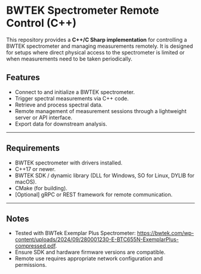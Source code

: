 # BWTEK Spectrometer Remote Control (C++)

This repository provides a **C++/C Sharp implementation** for controlling a BWTEK spectrometer and managing measurements remotely. It is designed for setups where direct physical access to the spectrometer is limited or when measurements need to be taken periodically.

## Features
* Connect to and initialize a BWTEK spectrometer.
* Trigger spectral measurements via C++ code.
* Retrieve and process spectral data.
* Remote management of measurement sessions through a lightweight server or API interface.
* Export data for downstream analysis.

---

## Requirements
* BWTEK spectrometer with drivers installed.
* C++17 or newer.
* BWTEK SDK / dynamic library (DLL for Windows, SO for Linux, DYLIB for macOS).
* CMake (for building).
* [Optional] gRPC or REST framework for remote communication.

---

## Notes
* Tested with BWTek Exemplar Plus Spectrometer: https://bwtek.com/wp-content/uploads/2024/09/280001230-E-BTC655N-ExemplarPlus-compressed.pdf.
* Ensure SDK and hardware firmware versions are compatible.
* Remote use requires appropriate network configuration and permissions.
